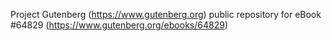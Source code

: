 Project Gutenberg (https://www.gutenberg.org) public repository for
eBook #64829 (https://www.gutenberg.org/ebooks/64829)
